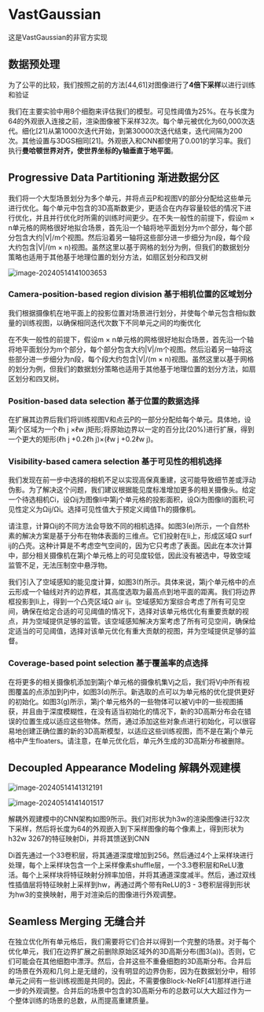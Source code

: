 # VastGaussian

这是VastGaussian的非官方实现

## 数据预处理

为了公平的比较，我们按照之前的方法[44,61]对图像进行了**4倍下采样**以进行训练和验证

我们在主要实验中用8个细胞来评估我们的模型。可见性阈值为25%。在与长度为64的外观嵌入连接之前，渲染图像被下采样32次。每个单元被优化为60,000次迭代。细化[21]从第1000次迭代开始，到第30000次迭代结束，迭代间隔为200次。其他设置与3DGS相同[21]。外观嵌入和CNN都使用了0.001的学习率。我们执行**曼哈顿世界对齐，使世界坐标的y轴垂直于地平面**。

## Progressive Data Partitioning 渐进数据分区

我们将一个大型场景划分为多个单元，并将点云P和视图V的部分分配给这些单元进行优化。每个单元中包含的3D高斯数更少，更适合在内存容量较低的情况下进行优化，并且并行优化时所需的训练时间更少。在不失一般性的前提下，假设m × n单元格的网格很好地拟合场景，首先沿一个轴将地平面划分为m个部分，每个部分包含大约|V|/m个视图。然后沿着另一轴将这些部分进一步细分为n段，每个段大约包含|V|/(m × n)视图。虽然这里以基于网格的划分为例，但我们的数据划分策略也适用于其他基于地理位置的划分方法，如扇区划分和四叉树

![image-20240514141003653](http://typora-kpl.oss-cn-hangzhou.aliyuncs.com/202405141410883.png)

### Camera-position-based region division 基于相机位置的区域划分

我们根据摄像机在地平面上的投影位置对场景进行划分，并使每个单元包含相似数量的训练视图，以确保相同迭代次数下不同单元之间的均衡优化

在不失一般性的前提下，假设m × n单元格的网格很好地拟合场景，首先沿一个轴将地平面划分为m个部分，每个部分包含大约|V|/m个视图。然后沿着另一轴将这些部分进一步细分为n段，每个段大约包含|V|/(m × n)视图。虽然这里以基于网格的划分为例，但我们的数据划分策略也适用于其他基于地理位置的划分方法，如扇区划分和四叉树。

### Position-based data selection 基于位置的数据选择

在扩展其边界后我们将训练视图V和点云P的一部分分配给每个单元。具体地，设第j个区域为一个ℓh j ×ℓw j矩形;将原始边界以一定的百分比(20%)进行扩展，得到一个更大的矩形(ℓh j +0.2ℓh j)×(ℓw j +0.2ℓw j)。

### Visibility-based camera selection 基于可见性的相机选择

我们发现在前一步中选择的相机不足以实现高保真重建，这可能导致细节差或浮动伪影。为了解决这个问题，我们建议根据能见度标准增加更多的相关摄像头。给定一个待选相机Ci，设Ωij为图像Ii中第j个单元格的投影面积，设Ωi为图像Ii的面积;可见性定义为Ωij/Ωi。选择可见性值大于预定义阈值Th的摄像机。

请注意，计算Ωij的不同方法会导致不同的相机选择。如图3(e)所示，一个自然朴素的解决方案是基于分布在物体表面的三维点。它们投射在Ii上，形成区域Ω surf ij的凸壳。这种计算是不考虑空气空间的，因为它只考虑了表面。因此在本次计算中，部分相关摄像机在第j个单元格上的可见度较低，因此没有被选中，导致空域监管不足，无法压制空中悬浮物。

我们引入了空域感知的能见度计算，如图3(f)所示。具体来说，第j个单元格中的点云形成一个轴线对齐的边界框，其高度选取为最高点到地平面的距离。我们将边界框投影到Ii上，得到一个凸壳区域Ω air ij。空域感知方案综合考虑了所有可见空间，确保在给定合适的可见阈值的情况下，选择对该单元格优化有重要贡献的视点，并为空域提供足够的监管。该空域感知解决方案考虑了所有可见空间，确保给定适当的可见阈值，选择对该单元优化有重大贡献的视图，并为空域提供足够的监督。

### Coverage-based point selection 基于覆盖率的点选择

在将更多的相关摄像机添加到第j个单元格的摄像机集Vj之后，我们将Vj中所有视图覆盖的点添加到Pj中，如图3(d)所示。新选取的点可以为单元格的优化提供更好的初始化。如图3(g)所示，第j个单元格外的一些物体可以被Vj中的一些视图捕获，并且由于深度模糊性，在没有适当初始化的情况下，新的3D高斯分布会在错误的位置生成以适应这些物体。然而，通过添加这些对象点进行初始化，可以很容易地创建正确位置的新的3D高斯模型，以适应这些训练视图，而不是在第j个单元格中产生floaters。请注意，在单元优化后，单元外生成的3D高斯分布被删除。

## Decoupled Appearance Modeling 解耦外观建模

![image-20240514141312191](http://typora-kpl.oss-cn-hangzhou.aliyuncs.com/202405141413243.png)

![image-20240514141401517](http://typora-kpl.oss-cn-hangzhou.aliyuncs.com/202405141414563.png)

解耦外观建模中的CNN架构如图9所示。我们对形状为h3w的渲染图像进行32次下采样，然后将长度为64的外观嵌入到下采样图像的每个像素上，得到形状为h32w 3267的特征映射Di，并将其馈送到CNN

Di首先通过一个33卷积层，将其通道深度增加到256。然后通过4个上采样块进行处理，每个上采样块包含一个上采样像素shuffle层，一个3.3卷积层和ReLU激活。每个上采样块将特征映射分辨率加倍，并将其通道深度减半。然后，通过双线性插值层将特征映射上采样到hw，再通过两个带有ReLU的3 - 3卷积层得到形状为hw3的变换映射，用于对渲染后的图像进行外观调整。

## Seamless Merging 无缝合并

在独立优化所有单元格后，我们需要将它们合并以得到一个完整的场景。对于每个优化单元，我们在边界扩展之前删除原始区域外的3D高斯分布(图3(a))。否则，它们可能会在其他细胞中漂浮。然后，合并这些不重叠细胞的3D高斯分布。合并后的场景在外观和几何上是无缝的，没有明显的边界伪影，因为在数据划分中，相邻单元之间有一些训练视图是共同的。因此，不需要像Block-NeRF[41]那样进行进一步的外观调整。合并后的场景中包含的3D高斯分布的总数可以大大超过作为一个整体训练的场景的总数，从而提高重建质量。